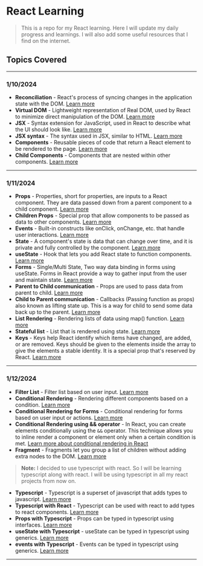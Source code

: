 # React Learning

> This is a repo for my React learning. Here I will update my daily progress and learnings. I will also add some useful resources that I find on the internet.

## Topics Covered

---

### **1/10/2024**

- **Reconciliation** - React's process of syncing changes in the application state with the DOM. [Learn more](https://reactjs.org/docs/reconciliation.html)
- **Virtual DOM** - Lightweight representation of Real DOM, used by React to minimize direct manipulation of the DOM. [Learn more](https://reactjs.org/docs/faq-internals.html#what-is-the-virtual-dom)
- **JSX** - Syntax extension for JavaScript, used in React to describe what the UI should look like. [Learn more](https://reactjs.org/docs/introducing-jsx.html)
- **JSX syntax** - The syntax used in JSX, similar to HTML. [Learn more](https://reactjs.org/docs/introducing-jsx.html)
- **Components** - Reusable pieces of code that return a React element to be rendered to the page. [Learn more](https://reactjs.org/docs/components-and-props.html)
- **Child Components** - Components that are nested within other components. [Learn more](https://reactjs.org/docs/components-and-props.html)

---

### **1/11/2024**

- **Props** - Properties, short for properties, are inputs to a React component. They are data passed down from a parent component to a child component. [Learn more](https://reactjs.org/docs/components-and-props.html)
- **Children Props** - Special prop that allow components to be passed as data to other components. [Learn more](https://reactjs.org/docs/composition-vs-inheritance.html)
- **Events** - Built-in constructs like onClick, onChange, etc. that handle user interactions. [Learn more](https://reactjs.org/docs/handling-events.html)
- **State** - A component's state is data that can change over time, and it is private and fully controlled by the component. [Learn more](https://reactjs.org/docs/state-and-lifecycle.html)
- **useState** - Hook that lets you add React state to function components. [Learn more](https://reactjs.org/docs/hooks-state.html)
- **Forms** - Single/Multi State, Two way data binding in forms using useState. Forms in React provide a way to gather input from the user and maintain state. [Learn more](https://reactjs.org/docs/forms.html)
- **Parent to Child communication** - Props are used to pass data from parent to child. [Learn more](https://reactjs.org/docs/components-and-props.html)
- **Child to Parent communication** - Callbacks (Passing function as props) also known as lifting state up. This is a way for child to send some data back up to the parent. [Learn more](https://reactjs.org/docs/lifting-state-up.html)
- **List Rendering** - Rendering lists of data using map() function. [Learn more](https://reactjs.org/docs/lists-and-keys.html)
- **Stateful list** - List that is rendered using state. [Learn more](https://reactjs.org/docs/lists-and-keys.html)
- **Keys** - Keys help React identify which items have changed, are added, or are removed. Keys should be given to the elements inside the array to give the elements a stable identity. It is a special prop that's reserved by React. [Learn more](https://reactjs.org/docs/lists-and-keys.html)

---

### **1/12/2024**

- **Filter List** - Filter list based on user input. [Learn more](https://reactjs.org/docs/lists-and-keys.html)
- **Conditional Rendering** - Rendering different components based on a condition. [Learn more](https://reactjs.org/docs/conditional-rendering.html)
- **Conditional Rendering for Forms** - Conditional rendering for forms based on user input or actions. [Learn more](https://reactjs.org/docs/conditional-rendering.html)
- **Conditional Rendering using && operator** - In React, you can create elements conditionally using the `&&` operator. This technique allows you to inline render a component or element only when a certain condition is met. [Learn more about conditional rendering in React](https://reactjs.org/docs/conditional-rendering.html)
- **Fragment** - Fragments let you group a list of children without adding extra nodes to the DOM. [Learn more](https://reactjs.org/docs/fragments.html)
> **Note:** I decided to use typescript with react. So I will be learning typescript along with react. I will be using typescript in all my react projects from now on.
- **Typescript** - Typescript is a superset of javascript that adds types to javascript. [Learn more](https://www.typescriptlang.org/docs/handbook/typescript-in-5-minutes.html)
- **Typescript with React** - Typescript can be used with react to add types to react components. [Learn more](https://create-react-app.dev/docs/adding-typescript/)
- **Props with Typescript** - Props can be typed in typescript using interfaces. [Learn more](https://www.typescriptlang.org/docs/handbook/interfaces.html)
- **useState with Typescript** - useState can be typed in typescript using generics. [Learn more](https://www.typescriptlang.org/docs/handbook/2/functions.html#using-utility-types)
- **events with Typescript** - Events can be typed in typescript using generics. [Learn more](https://www.typescriptlang.org/docs/handbook/2/functions.html#using-utility-types)

---

